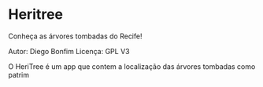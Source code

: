 Heritree
========

Conheça as árvores tombadas do Recife!

Autor: Diego Bonfim
Licença: GPL V3

O HeriTree é um app que contem a localização das árvores tombadas como patrim

